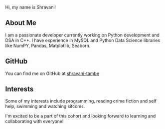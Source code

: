 Hi, my name is Shravani!

## About Me

I am a passionate developer currently working on Python development and DSA in C++. I have experience in MySQL and Python Data Science libraries like NumPY, Pandas, Matplotlib, Seaborn.

## GitHub

You can find me on GitHub at [shravani-tambe](https://github.com/shravani-tambe)

## Interests

Some of my interests include programming, reading crime fiction and self help, swimming and watching sitcoms.

I'm excited to be a part of this cohort and looking forward to learning and collaborating with everyone!